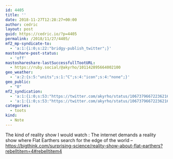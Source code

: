 ```yaml
---
id: 4405
title: ''
date: 2018-11-27T12:28:27+00:00
author: cedric
layout: post
guid: https://cedric.io/?p=4405
permalink: /2018/11/27/4405/
mf2_mp-syndicate-to:
  - 'a:1:{i:0;s:22:"bridgy-publish_twitter";}'
mastoshare-post-status:
  - 'off'
mastoshareshare-lastSuccessfullTootURL:
  - https://ruby.social/@akyrho/101142895664002100
geo_weather:
  - 'a:2:{s:5:"units";s:1:"C";s:4:"icon";s:4:"none";}'
geo_public:
  - "0"
mf2_syndication:
  - 'a:1:{i:0;s:53:"https://twitter.com/akyrho/status/1067379667223621632";}'
  - 'a:1:{i:0;s:53:"https://twitter.com/akyrho/status/1067379667223621632";}'
categories:
  - toots
kind:
  - Note
---
```

The kind of reality show I would watch : The internet demands a reality show where Flat Earthers search for the edge of the world &#8211; https://bigthink.com/surprising-science/reality-show-about-flat-earthers?rebelltitem=4#rebelltitem4